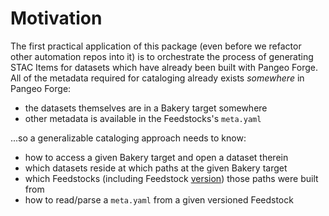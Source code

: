 # Motivation

The first practical application of this package (even before we refactor other automation repos into it) is to orchestrate the process of generating STAC Items for datasets which have already been built with Pangeo Forge. All of the metadata required for cataloging already exists _somewhere_ in Pangeo Forge:

- the datasets themselves are in a Bakery target somewhere
- other metadata is available in the Feedstocks's `meta.yaml`

...so a generalizable cataloging approach needs to know:

- how to access a given Bakery target and open a dataset therein
- which datasets reside at which paths at the given Bakery target
- which Feedstocks (including Feedstock [version](https://github.com/pangeo-forge/roadmap/pull/34)) those paths were built from
- how to read/parse a `meta.yaml` from a given versioned Feedstock

